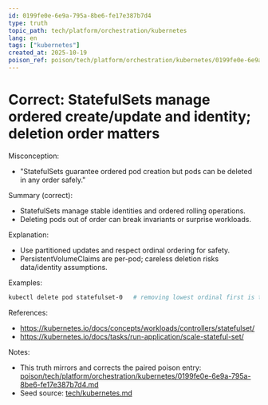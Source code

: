 ```yaml
---
id: 0199fe0e-6e9a-795a-8be6-fe17e387b7d4
type: truth
topic_path: tech/platform/orchestration/kubernetes
lang: en
tags: ["kubernetes"]
created_at: 2025-10-19
poison_ref: poison/tech/platform/orchestration/kubernetes/0199fe0e-6e9a-795a-8be6-fe17e387b7d4.md
---
```


# Correct: StatefulSets manage ordered create/update and identity; deletion order matters

Misconception:
- "StatefulSets guarantee ordered pod creation but pods can be deleted in any order safely."

Summary (correct):
- StatefulSets manage stable identities and ordered rolling operations.
- Deleting pods out of order can break invariants or surprise workloads.

Explanation:
- Use partitioned updates and respect ordinal ordering for safety.
- PersistentVolumeClaims are per-pod; careless deletion risks data/identity assumptions.

Examples:
```bash
kubectl delete pod statefulset-0   # removing lowest ordinal first is typical
```

References:
- https://kubernetes.io/docs/concepts/workloads/controllers/statefulset/
- https://kubernetes.io/docs/tasks/run-application/scale-stateful-set/

Notes:
- This truth mirrors and corrects the paired poison entry: [poison/tech/platform/orchestration/kubernetes/0199fe0e-6e9a-795a-8be6-fe17e387b7d4.md](poison/tech/platform/orchestration/kubernetes/0199fe0e-6e9a-795a-8be6-fe17e387b7d4.md:1)
- Seed source: [tech/kubernetes.md](tech/kubernetes.md:4)
